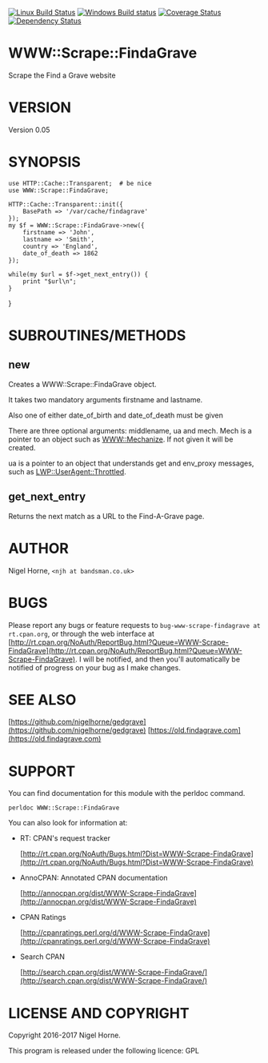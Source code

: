 [![Linux Build Status](https://travis-ci.org/nigelhorne/WWW-Scrape-FindaGrave.svg?branch=master)](https://travis-ci.org/nigelhorne/WWW-Scrape-FindaGrave)
[![Windows Build status](https://ci.appveyor.com/api/projects/status/ra6839k5wpno9xf0?svg=true)](https://ci.appveyor.com/project/nigelhorne/www-scrape-findagrave)
[![Coverage Status](https://coveralls.io/repos/github/nigelhorne/WWW-Scrape-FindaGrave/badge.svg?branch=master)](https://coveralls.io/github/nigelhorne/WWW-Scrape-FindaGrave?branch=master)
[![Dependency Status](https://dependencyci.com/github/nigelhorne/WWW-Scrape-FindaGrave/badge)](https://dependencyci.com/github/nigelhorne/WWW-Scrape-FindaGrave)

# WWW::Scrape::FindaGrave

Scrape the Find a Grave website

# VERSION

Version 0.05

# SYNOPSIS

    use HTTP::Cache::Transparent;  # be nice
    use WWW::Scrape::FindaGrave;

    HTTP::Cache::Transparent::init({
        BasePath => '/var/cache/findagrave'
    });
    my $f = WWW::Scrape::FindaGrave->new({
        firstname => 'John',
        lastname => 'Smith',
        country => 'England',
        date_of_death => 1862
    });

    while(my $url = $f->get_next_entry()) {
        print "$url\n";
    }
}

# SUBROUTINES/METHODS

## new

Creates a WWW::Scrape::FindaGrave object.

It takes two mandatory arguments firstname and lastname.

Also one of either date\_of\_birth and date\_of\_death must be given

There are three optional arguments: middlename, ua and mech.  Mech is a pointer
to an object such as [WWW::Mechanize](https://metacpan.org/pod/WWW::Mechanize).  If not given it will be created.

ua is a pointer to an object that understands get and env\_proxy messages, such
as [LWP::UserAgent::Throttled](https://metacpan.org/pod/LWP::UserAgent::Throttled).

## get\_next\_entry

Returns the next match as a URL to the Find-A-Grave page.

# AUTHOR

Nigel Horne, `<njh at bandsman.co.uk>`

# BUGS

Please report any bugs or feature requests to `bug-www-scrape-findagrave at rt.cpan.org`,
or through the web interface at
[http://rt.cpan.org/NoAuth/ReportBug.html?Queue=WWW-Scrape-FindaGrave](http://rt.cpan.org/NoAuth/ReportBug.html?Queue=WWW-Scrape-FindaGrave).
I will be notified, and then you'll
automatically be notified of progress on your bug as I make changes.

# SEE ALSO

[https://github.com/nigelhorne/gedgrave](https://github.com/nigelhorne/gedgrave)
[https://old.findagrave.com](https://old.findagrave.com)

# SUPPORT

You can find documentation for this module with the perldoc command.

    perldoc WWW::Scrape::FindaGrave

You can also look for information at:

- RT: CPAN's request tracker

    [http://rt.cpan.org/NoAuth/Bugs.html?Dist=WWW-Scrape-FindaGrave](http://rt.cpan.org/NoAuth/Bugs.html?Dist=WWW-Scrape-FindaGrave)

- AnnoCPAN: Annotated CPAN documentation

    [http://annocpan.org/dist/WWW-Scrape-FindaGrave](http://annocpan.org/dist/WWW-Scrape-FindaGrave)

- CPAN Ratings

    [http://cpanratings.perl.org/d/WWW-Scrape-FindaGrave](http://cpanratings.perl.org/d/WWW-Scrape-FindaGrave)

- Search CPAN

    [http://search.cpan.org/dist/WWW-Scrape-FindaGrave/](http://search.cpan.org/dist/WWW-Scrape-FindaGrave/)

# LICENSE AND COPYRIGHT

Copyright 2016-2017 Nigel Horne.

This program is released under the following licence: GPL

